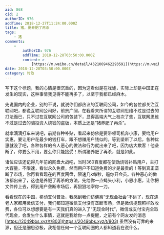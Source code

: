 ```yaml
---
aid: 868
cid: 2
authorID: 976
addTime: 2018-12-27T11:24:00.000Z
title: 猪，要养肥了再杀
tags:
    - 猪
comments:
    -
        authorID: 976
        addTime: 2018-12-28T03:50:00.000Z
        content: >-
            [https://m.weibo.cn/detail/4321069462293591](https://m.weibo.cn/detail/4321069462293591)
date: 2018-12-28T03:50:00.000Z
category: 时政
---
```


写下这个标题，我的心情是很沉重的，因为这看似是在戏谑，实际上却是中国正在发生的现实，这种事情我见得不能再多了，以至于我都已经麻木。

先说国内的企业，别的不说，就说你们都热议的互联网公司，如今的各位都关注互联网吧，都说互联网公司好，前景广阔，在我看来所谓的互联网思维不过是过去的打法而已，只不过在互联网公司的包装下，显得高端大气上档次了些，互联网思维不过是过去的骗投资人烧钱的盗版，本质上还是“猪养肥了再杀”。

就拿滴滴打车来说吧，前期各种补贴，看起来仿佛是要带领司机奔小康，要给用户实惠，要让用户花最少的钱打车，跟不想赚用户钱似的。等到垄断了以后，各种优惠就没了吧，各种各样的令人恶心的做法和行为就出来了吧，因为店大欺客！他垄断了，你要么不用，要么你只能接受！所谓猪养肥了再杀，就是如此。

诸位应该还记得几年前的网盘大战吧，当时360百度都在使劲烧钱补贴用户，主打大容量，不限速，看似永久免费，然而用户不知道免费的才是最贵的！等到真正垄断了市场，你再看看现在的百度网盘，限速几k每秒，逼你开会员。各种恶心的做法都出来了，这也是养肥了再杀的方法，先给你一点蝇头小利，小恩小惠，让你把文件传上去，得到用户垄断市场后，再狠狠地宰你一刀。

看看现在的中国，移动支付普及，我感到我们仿佛离“无现金社会”不远了，现在连老人家都用微信支付，我们都知道微信支付没有垄断市场，但是微信提现照样敢收费，各位可以想想要是有一天我们真的进入了“无现金时代”，微信或支付宝完全取代现金，会发生什么事情，这就是我给你一点提醒，之前有个网友发的消息 [https://2049bbs.xyz/t/803](https://2049bbs.xyz/t/803) 虽然没有可靠的来源，但还是细思恐极，我相信任何一个互联网圈的人都知道我在说什么。
